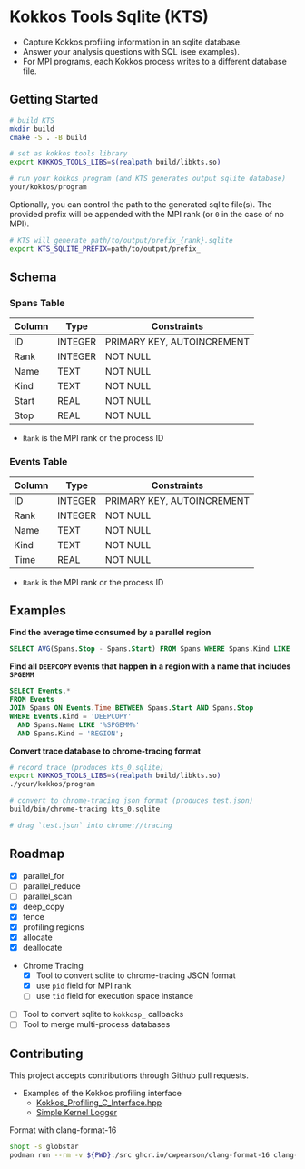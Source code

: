 # Kokkos Tools Sqlite (KTS)

* Capture Kokkos profiling information in an sqlite database.
* Answer your analysis questions with SQL (see examples).
* For MPI programs, each Kokkos process writes to a different database file.

## Getting Started

```bash
# build KTS
mkdir build
cmake -S . -B build

# set as kokkos tools library
export KOKKOS_TOOLS_LIBS=$(realpath build/libkts.so)

# run your kokkos program (and KTS generates output sqlite database)
your/kokkos/program
```

Optionally, you can control the path to the generated sqlite file(s). The provided prefix will be appended with the MPI rank (or `0` in the case of no MPI).
```bash
# KTS will generate path/to/output/prefix_{rank}.sqlite
export KTS_SQLITE_PREFIX=path/to/output/prefix_
```

## Schema

### Spans Table

| Column | Type    | Constraints                |
|--------|---------|----------------------------|
| ID     | INTEGER | PRIMARY KEY, AUTOINCREMENT |
| Rank   | INTEGER | NOT NULL                   |
| Name   | TEXT    | NOT NULL                   |
| Kind   | TEXT    | NOT NULL                   |
| Start  | REAL    | NOT NULL                   |
| Stop   | REAL    | NOT NULL                   |

* `Rank` is the MPI rank or the process ID

### Events Table

| Column | Type    | Constraints                |
|--------|---------|----------------------------|
| ID     | INTEGER | PRIMARY KEY, AUTOINCREMENT |
| Rank   | INTEGER | NOT NULL                   |
| Name   | TEXT    | NOT NULL                   |
| Kind   | TEXT    | NOT NULL                   |
| Time   | REAL    | NOT NULL                   |

* `Rank` is the MPI rank or the process ID

## Examples

**Find the average time consumed by a parallel region**

```sql
SELECT AVG(Spans.Stop - Spans.Start) FROM Spans WHERE Spans.Kind LIKE '%PARALLEL%';
```

**Find all `DEEPCOPY` events that happen in a region with a name that includes `SPGEMM`**

```sql
SELECT Events.*
FROM Events
JOIN Spans ON Events.Time BETWEEN Spans.Start AND Spans.Stop
WHERE Events.Kind = 'DEEPCOPY'
  AND Spans.Name LIKE '%SPGEMM%'
  AND Spans.Kind = 'REGION';
```

**Convert trace database to chrome-tracing format**

```bash
# record trace (produces kts_0.sqlite)
export KOKKOS_TOOLS_LIBS=$(realpath build/libkts.so)
./your/kokkos/program

# convert to chrome-tracing json format (produces test.json)
build/bin/chrome-tracing kts_0.sqlite

# drag `test.json` into chrome://tracing
```

## Roadmap

- [x] parallel_for
- [ ] parallel_reduce
- [ ] parallel_scan
- [x] deep_copy
- [x] fence
- [x] profiling regions
- [x] allocate
- [x] deallocate
- Chrome Tracing
  - [x] Tool to convert sqlite to chrome-tracing JSON format
  - [x] use `pid` field for MPI rank
  - [ ] use `tid` field for execution space instance
- [ ] Tool to convert sqlite to `kokkosp_` callbacks
- [ ] Tool to merge multi-process databases

## Contributing

This project accepts contributions through Github pull requests.

* Examples of the Kokkos profiling interface
  * [Kokkos_Profiling_C_Interface.hpp](https://github.com/kokkos/kokkos/blob/develop/core/src/impl/Kokkos_Profiling_C_Interface.h)
  * [Simple Kernel Logger](https://github.com/kokkos/kokkos-tools/blob/develop/debugging/kernel-logger/kp_kernel_logger.cpp)

Format with clang-format-16

```bash
shopt -s globstar
podman run --rm -v ${PWD}:/src ghcr.io/cwpearson/clang-format-16 clang-format -i *.[ch]pp {bin,lib,perf_test,unit_test}/**/*.[ch]pp
```
